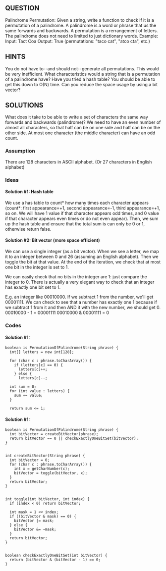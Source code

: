 ## QUESTION
Palindrome Permutation: Given a string, write a function to check if it is a permutation of a palindrome. A palindrome is a word or phrase that us the same forwards and backwards. A permutation is a rerrangement of letters. The palindrome does not need to limited to just dictionary words.
Example:
Input:   Tact Coa
Output:  True (permutations: "taco cat", "atco cta", etc.)


## HINTS
You do not have to--and should not--generate all permutations. This would be very inefficient.
What characteristics would a string that is a permutation of a palindrome have?
Have you tried a hash table? You should be able to get this down to O(N) time.
Can you reduce the space usage by using a bit vector?


## SOLUTIONS
What does it take to be able to write a set of characters the same way forwards and backwards (palindrome)? We need to have an even number of almost all characters, so that half can be on one side and half can be on the other side. At most one character (the middle character) can have an odd count.


### Assumption
There are 128 characters in ASCII alphabet. (Or 27 characters in English alphabet)


### Ideas
#### Solution #1: Hash table
We use a has table to count* how many times each character appears (count*: first appearance=+1, second appearance=-1, third appearance=+1, so on. We will have 1 value if that character appears odd times, and 0 value if that character appears even times or do not even appear). Then, we sum up the hash table and ensure that the total sum is can only be 0 or 1, otherwise return false.

#### Solution #2: Bit vector (more space efficient)
We can use a single integer (as a bit vector). When we see a letter, we map it to an integer between 0 and 26 (assuming an English alphabet). Then we toggle the bit at that value. At the end of the iteration, we check that at most one bit in the integer is set to 1.

We can easily check that no bits in the integer are 1: just compare the integer to 0. There is actually a very elegant way to check that an integer has exactly one bit set to 1.

E.g. an integer like 00010000. If we subtract 1 from the number, we'll get 00001111. We can check to see that a number has exactly one 1 because if we subtract 1 from it and then AND it with the new number, we should get 0.
00010000 - 1 = 00001111
00010000 & 00001111 = 0


### Codes
#### Solution #1:
    boolean is PermutationOfPalindrome(String phrase) {
      int[] letters = new int[128];
      
      for (char c : phrase.toCharArray()) {
        if (letters[c] == 0) {
          letters[c]++;
        } else {
          letters[c]--;
      
      int sum = 0;
      for (int value : letters) {
        sum += value;
      }
      
      return sum <= 1;
   
#### Solution #1:
    boolean is PermutationOfPalindrome(String phrase) {
      int bitVector = createBitVector(phrase);
      return bitVector == 0 || checkExactlyOneBitSet(bitVector);
    }
    
    
    int createBitVector(String phrase) {
      int bitVector = 0;
      for (char c : phrase.toCharArray()) {
        int x = getCharNumber(c);
        bitVector = toggle(bitVector, x);
      }
      return bitVector;
    }
    
    
    int toggle(int bitVector, int index) {
      if (index < 0) return bitVector;
      
      int mask = 1 << index;
      if ((bitVector & mask) == 0) {
        bitVector |= mask;
      } else {
        bitVector &= ~mask;
      }
      return bitVector;
    }
    
    
    boolean checkExactlyOneBitSet(int bitVector) {
      return (bitVector & (bitVector - 1) == 0;
    }

        
      
